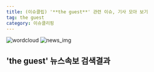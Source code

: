 ```yaml
---
title: (이슈클립) '**the guest**' 관련 이슈, 기사 모아 보기
tag: the guest
category: 이슈클리핑
---
```

![wordcloud](https://s3.ap-northeast-2.amazonaws.com/lyrics101-wordcloud/2018-09-26-1537973057.png)
![news_img](https://user-images.githubusercontent.com/42597476/44507050-1206f400-a6e4-11e8-8d98-7ffbfebb353f.png)
## **'**the guest**'** 뉴스속보 검색결과

